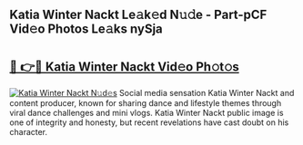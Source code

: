 ## Katia Winter Nackt Le𝚊k𝚎d N𝚞𝚍e - Part-pCF Vid𝚎o Photos Le𝚊ks nySja

# <h2><a href="http://fb93kw.evod.top/?m=Katia+Winter+Nackt">🔗 👉🔴 Katia Winter Nackt Vid𝚎o Ph𝚘t𝚘s</a></h2>

[![Katia Winter Nackt N𝚞d𝚎s](https://i.imgur.com/8V9OHl7.gif)](http://fb93kw.evod.top/?m=Katia+Winter+Nackt)
Social media sensation Katia Winter Nackt and content producer, known for sharing dance and lifestyle themes through viral dance challenges and mini vlogs. Katia Winter Nackt public image is one of integrity and honesty, but recent revelations have cast doubt on his character. 
